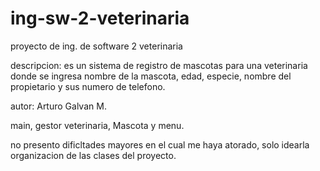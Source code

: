 # ing-sw-2-veterinaria
proyecto  de ing. de software 2 veterinaria

descripcion: es un sistema de registro de mascotas para una veterinaria donde se ingresa nombre de la mascota, 
edad, especie, nombre del propietario y sus numero de telefono.

autor: Arturo Galvan M.

main, gestor veterinaria, Mascota y menu.

no presento dificltades mayores en el cual me haya atorado, solo idearla organizacion de las clases del proyecto.
